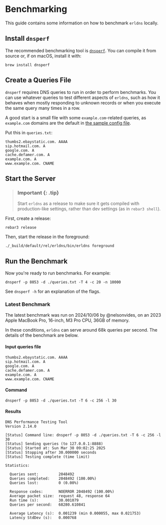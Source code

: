# Benchmarking

This guide contains some information on how to benchmark `erldns` locally.

## Install `dnsperf`

The recommended benchmarking tool is [`dnsperf`](https://github.com/DNS-OARC/dnsperf). You can compile it from source or, if on macOS, install it with:

```shell
brew install dnsperf
```

## Create a Queries File

`dnsperf` requires DNS queries to run in order to perform benchmarks. You can use whatever queries to test different aspects of `erldns`, such as how it behaves when mostly responding to unknown records or when you execute the same query many times in a row.

A good start is a small file with some `example.com`-related queries, as `example.com` domains are the default in [the sample config file](./erldns.example.config).

Put this in `queries.txt`:

```text
thumbs2.ebaystatic.com. AAAA
sip.hotmail.com. A
google.com. A
cache.defamer.com. A
example.com. A
www.example.com. CNAME
```

## Start the Server

> ### Important {: .tip}
>
> Start `erldns` as a release to make sure it gets compiled with production-like settings, rather than dev settings (as in `rebar3 shell`).

First, create a release:

```shell
rebar3 release
```

Then, start the release in the foreground:

```shell
./_build/default/rel/erldns/bin/erldns foreground
```

## Run the Benchmark

Now you're ready to run benchmarks. For example:

```shell
dnsperf -p 8053 -d ./queries.txt -T 4 -c 20 -n 10000
```

See `dnsperf -h` for an explanation of the flags.

### Latest Benchmark

The latest benchmark was run on 2024/10/06 by @nelsonvides, on an 2023 Apple MacBook Pro, 16-inch, M3 Pro CPU, 36GB of memory.

In these conditions, `erldns` can serve around 68k queries per second. The details of the benchmark are below.

#### Input queries file

```text
thumbs2.ebaystatic.com. AAAA
sip.hotmail.com. A
google.com. A
cache.defamer.com. A
example.com. A
www.example.com. CNAME
```

#### Command

```shell
dnsperf -p 8053 -d ./queries.txt -T 6 -c 256 -l 30
```

#### Results

```text
DNS Performance Testing Tool
Version 2.14.0

[Status] Command line: dnsperf -p 8053 -d ./queries.txt -T 6 -c 256 -l 30
[Status] Sending queries (to 127.0.0.1:8888)
[Status] Started at: Sun Mar 30 09:02:25 2025
[Status] Stopping after 30.000000 seconds
[Status] Testing complete (time limit)

Statistics:

  Queries sent:         2048492
  Queries completed:    2048492 (100.00%)
  Queries lost:         0 (0.00%)

  Response codes:       NOERROR 2048492 (100.00%)
  Average packet size:  request 48, response 64
  Run time (s):         30.001079
  Queries per second:   68280.610841

  Average Latency (s):  0.001239 (min 0.000055, max 0.021753)
  Latency StdDev (s):   0.000768
```
